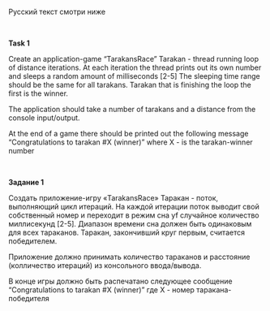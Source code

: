 Русский текст смотри ниже

<br/>

**Task 1**

Create an application-game “TarakansRace”
Tarakan - thread running loop of distance iterations.  At each iteration the thread prints out its own number and sleeps a random amount of milliseconds [2-5]  The sleeping time range should be the same for all tarakans.
Tarakan that is finishing the loop the first is the winner.   <br/>

The application should take a number of tarakans and a distance from the console input/output.    <br/>

At the end of a game there should be printed out the following message
“Congratulations to tarakan #X (winner)” where X - is the tarakan-winner number  <br/>

<br/>



**Задание 1**

Создать приложение-игру «TarakansRace»
Таракан - поток, выполняющий цикл  итераций. На каждой итерации поток выводит свой собственный номер и переходит в режим сна yf случайное количество миллисекунд [2-5]. Диапазон времени сна должен быть одинаковым для всех тараканов.
Таракан, закончивший круг первым, считается победителем.  <br/>

Приложение должно принимать количество тараканов и расстояние (колличество итераций) из консольного ввода/вывода.  <br/>

В конце игры должно быть распечатано следующее сообщение
“Congratulations to tarakan #X (winner)” где Х - номер таракана-победителя  <br/>
